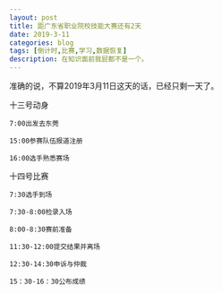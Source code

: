 ```yaml
---
layout: post
title: 距广东省职业院校技能大赛还有2天
date: 2019-3-11
categories: blog
tags: [倒计时,比赛,学习,数据恢复]
description: 在知识面前我屁都不是一个。
---
```


准确的说，不算2019年3月11日这天的话，已经只剩一天了。

十三号动身

	7:00出发去东莞

	15:00参赛队伍报道注册

	16:00选手熟悉赛场

十四号比赛

	7:30选手到场

	7:30-8:00检录入场

	8:00-8:30赛前准备

	11:30-12:00提交结果并离场

	12:30-14:30申诉与仲裁

	15：30-16：30公布成绩








